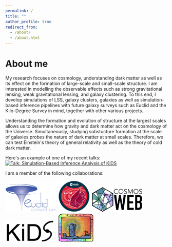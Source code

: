 ```yaml
---
permalink: /
title: ""
author_profile: true
redirect_from: 
  - /about/
  - /about.html
---
```


About me
==============

My research focuses on cosmology, understanding dark matter as well as its effect on the formation of large-scale and small-scale structure. I am interested in modelling the observable effects such as strong gravitational lensing, weak gravitational lensing, and galaxy clustering. To this end, I develop simulations of LSS, galaxy clusters, galaxies as well as simulation-based inference pipelines with future galaxy surveys such as Euclid and the Kilo-Degree Survey in mind, together with other various projects.

Understanding the formation and evolution of structure at the largest scales allows us to determine how gravity and dark matter act on the cosmology of the Universe. Simultaneously, studying substucture formation at the scale of galaxies probes the nature of dark matter at small scales. Therefore, we can test Einstein's theory of general relativity as well as the theory of cold dark matter.

Here's an example of one of my recent talks:
[![Talk: Simulation-Based Inference Analysis of KiDS](../images/video_thumbnail.png)](http://www.youtube.com/watch?v=Byihs5YaCMU "Simulation-Based Inference Analysis of KiDS")

I am a member of the following collaborations:

[<img src="../images/Euclid_consortium_logo.png" width="160" />](https://www.euclid-ec.org/)
[<img src="../images/Euclid_logo_pillars.png" width="100" />](https://www.cosmos.esa.int/web/euclid)
[<img src="../images/COSMOSWeb_logo.png" width="160" />](https://cosmos.astro.caltech.edu/page/cosmosweb)
[<img src="../images/KiDS_logo.jpg" width="160" />](https://kids.strw.leidenuniv.nl/)
[<img src="../images/NewDM_SpectroScopic_logo.jpg" width="110" />](https://www.desi.lbl.gov/)

